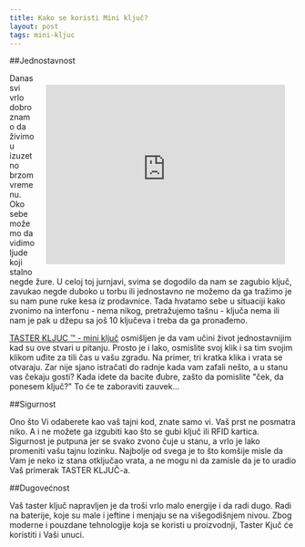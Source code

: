 ```yaml
---
title: Kako se koristi Mini ključ?
layout: post
tags: mini-kljuc 
---
```


##Jednostavnost

<div class="vendor" style="float:right;margin: 20px">
<iframe width="420" height="315" src="http://www.youtube.com/embed/A-4Hlwako5A?rel=0" frameborder="0" allowfullscreen></iframe>
</div>

Danas svi vrlo dobro znamo da živimo u izuzetno brzom vremenu. 
Oko sebe možemo da vidimo ljude koji stalno negde žure. U celoj toj jurnjavi, svima se dogodilo da nam se zagubio ključ, zavukao negde duboko u torbu ili jednostavno ne možemo da ga tražimo je su nam pune ruke kesa iz prodavnice. Tada hvatamo sebe u situaciji kako zvonimo na interfonu - nema nikog, pretražujemo tašnu - ključa nema ili nam je pak u džepu sa još 10 ključeva i treba da ga pronađemo.

  [TASTER KLJUC &trade; - mini ključ](/proizvodi/mini-kljuc) osmišljen je da vam učini život jednostavnijim kad su ove stvari u pitanju. Prosto je i lako, osmislite svoj klik i sa tim svojim klikom uđite za tili čas u vašu zgradu. Na primer, tri kratka klika i vrata se otvaraju. Zar nije sjano istračati do radnje kada vam zafali nešto, a u stanu vas čekaju gosti? Kada idete da bacite đubre, zašto da pomislite "ček, da ponesem ključ?" To će te zaboraviti zauvek...

##Sigurnost

Ono što Vi odaberete kao vaš tajni kod, znate samo vi. Vaš prst ne posmatra niko. A i ne možete ga izgubiti kao što se gubi ključ ili RFID kartica. Sigurnost je putpuna jer se svako zvono čuje u stanu, a vrlo je lako promeniti vašu tajnu lozinku. Najbolje od svega je to što komšije misle da Vam je neko iz stana otključao vrata, a ne mogu ni da zamisle da je to uradio Vaš primerak TASTER KLJUČ-a.

##Dugovećnost

Vaš taster ključ napravljen je da troši vrlo malo energije i da radi dugo. Radi na baterije, koje su male i jeftine i menjaju se na višegodišnjem nivou. Zbog moderne i pouzdane tehnologije koja se koristi u proizvodnji, Taster Kjuč će koristiti i Vaši unuci.

